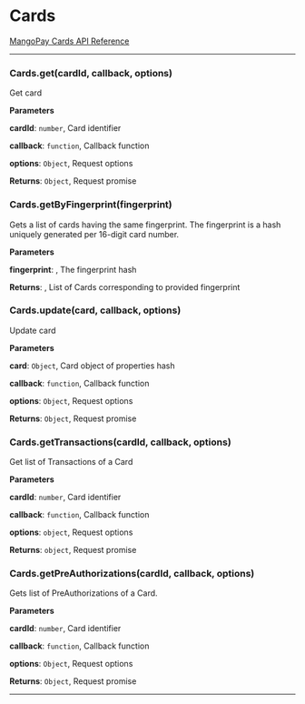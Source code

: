 # Cards

[MangoPay Cards API Reference](https://docs.mangopay.com/api-references/card/)



* * *

### Cards.get(cardId, callback, options) 

Get card

**Parameters**

**cardId**: `number`, Card identifier

**callback**: `function`, Callback function

**options**: `Object`, Request options

**Returns**: `Object`, Request promise


### Cards.getByFingerprint(fingerprint) 

Gets a list of cards having the same fingerprint.
The fingerprint is a hash uniquely generated per 16-digit card number.

**Parameters**

**fingerprint**: , The fingerprint hash

**Returns**: , List of Cards corresponding to provided fingerprint


### Cards.update(card, callback, options) 

Update card

**Parameters**

**card**: `Object`, Card object of properties hash

**callback**: `function`, Callback function

**options**: `Object`, Request options

**Returns**: `Object`, Request promise


### Cards.getTransactions(cardId, callback, options) 

Get list of Transactions of a Card

**Parameters**

**cardId**: `number`, Card identifier

**callback**: `function`, Callback function

**options**: `object`, Request options

**Returns**: `object`, Request promise


### Cards.getPreAuthorizations(cardId, callback, options) 

Gets list of PreAuthorizations of a Card.

**Parameters**

**cardId**: `number`, Card identifier

**callback**: `function`, Callback function

**options**: `Object`, Request options

**Returns**: `Object`, Request promise



* * *










